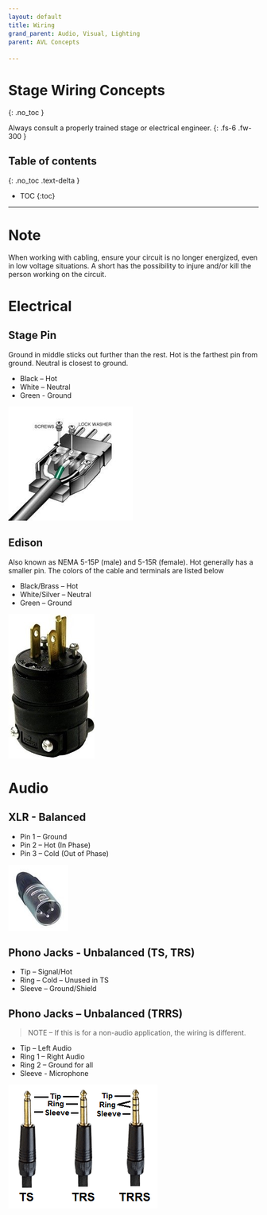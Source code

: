 ```yaml
---
layout: default
title: Wiring
grand_parent: Audio, Visual, Lighting
parent: AVL Concepts

---
```

# Stage Wiring Concepts
{: .no_toc }

Always consult a properly trained stage or electrical engineer.
{: .fs-6 .fw-300 }

## Table of contents
{: .no_toc .text-delta }

* TOC
{:toc}

---
# Note

When working with cabling, ensure your circuit is no longer energized, even in low voltage situations. A short has the possibility to injure and/or kill the person working on the circuit.

# Electrical

## Stage Pin

Ground in middle sticks out further than the rest. Hot is the farthest pin from ground. Neutral is closest to ground.

* Black – Hot
* White – Neutral
* Green - Ground

![](/assets/avl-stagepin.jpg)

## Edison

Also known as NEMA 5-15P \(male\) and 5-15R \(female\). Hot generally has a smaller pin. The colors of the cable and terminals are listed below

* Black/Brass – Hot
* White/Silver – Neutral
* Green – Ground

![](/assets/avl-edison.jpg)

# Audio

## XLR - Balanced

* Pin 1 – Ground
* Pin 2 – Hot \(In Phase\)
* Pin 3 – Cold \(Out of Phase\)

![](/assets/avl-xlr3.jpg)

## Phono Jacks - Unbalanced \(TS, TRS\)

* Tip – Signal/Hot
* Ring – Cold – Unused in TS
* Sleeve – Ground/Shield

## Phono Jacks – Unbalanced \(TRRS\)

> NOTE – If this is for a non-audio application, the wiring is different.

* Tip – Left Audio
* Ring 1 – Right Audio
* Ring 2 – Ground for all
* Sleeve - Microphone

![](/assets/avl-phono.gif)


